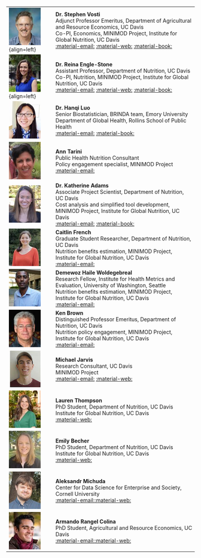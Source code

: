 
|                                             |                       |
|---------------------------------------------|-----------------------|
|![](../pictures/vosti_steve.jpg){align=left} | **Dr. Stephen Vosti** <br> Adjunct Professor Emeritus, Department of Agricultural and Resource Economics, UC Davis <br>   Co-PI, Economics, MINIMOD Project, Institute for Global Nutrition, UC Davis <br> [:material-email:](mailto:vosti@primal.ucdavis.edu) [:material-web:](http://are.ucdavis.edu/people/faculty/stephen-vosti/) [:material-book:](https://scholar.google.com/citations?user=5tviTWQAAAAJ&hl=en)|
| ![](../pictures/engle-stone_reina.jpg){align=left} | **Dr. Reina Engle-Stone** <br> Assistant Professor, Department of Nutrition, UC Davis <br> Co-PI, Nutrition, MINIMOD Project, Institute for Global Nutrition, UC Davis <br> [:material-email:](mailto:renglestone@ucdavis.edu) [:material-web:](http://nutrition.ucdavis.edu/people/faculty/englestone_reina.html) [:material-book:](https://scholar.google.com/citations?user=3IdJLu8AAAAJ&amp;hl=en) |
|![](../pictures/luo_haqui.jpg) | **Dr. Hanqi Luo** <br> Senior Biostatistician, BRINDA team, Emory University <br> Department of Global Health, Rollins School of Public Health <br> [:material-email:](mailto:luohanqi@gmail.com) [:material-book:](https://scholar.google.com/citations?user=cVBKMiwAAAAJ&amp;hl=en) | 
| ![](../pictures/tarini_ann.jpg) | **Ann Tarini** <br> Public Health Nutrition Consultant <br>  Policy engagement specialist, MINIMOD Project <br> [:material-email:](mailto:tariniann@gmail.com) |
| ![](../pictures/adams_katie.jpg) | **Dr. Katherine Adams** <br> Associate Project Scientist, Department of Nutrition, UC Davis <br> Cost analysis and simplified tool development, MINIMOD Project, Institute for Global Nutrition, UC Davis <br> [:material-email:](mailto:kpittenger@ucdavis.edu) [:material-book:](https://scholar.google.com/citations?user=_j3Yh-YAAAAJ&hl=en) | 
![](../pictures/french_caitlin.jpg) | **Caitlin French** <br> Graduate Student Researcher, Department of Nutrition, UC Davis <br> Nutrition benefits estimation, MINIMOD Project, Institute for Global Nutrition, UC Davis <br> [:material-email:](mailto:cdfrench@ucdavis.edu) | 
|![](../pictures/woldegebreal_demewoz.jpg) | **Demewoz Haile Woldegebreal** <br> Research Fellow, Institute for Health Metrics and Evaluation, University of Washington, Seattle <br>  Nutrition benefits estimation, MINIMOD Project, Institute for Global Nutrition, UC Davis <br> [:material-email:](mailto:dewolde@ucdavis.edu) | 
|![](../pictures/brown_kenneth.jpg) | **Ken Brown** <br> Distinguished Professor Emeritus, Department of Nutrition, UC Davis <br>  Nutrition policy engagement, MINIMOD Project, Institute for Global Nutrition, UC Davis <br> [:material-email:](mailto:Ken.Brown@gatesfoundation.org)
|![](../pictures/michael_jarvis.jpeg) | **Michael Jarvis** <br> Research Consultant, UC Davis <br> MINIMOD Project <br> [:material-email:](mailto:mjarvis@ucdavis.edu) [:material-web:](www.linkedin.com/in/jarvis-michael) |
| ![](../pictures/Lauren_Thompson.jpeg) | **Lauren Thompson** <br> PhD Student, Department of Nutrition, UC Davis <br> Institute for Global Nutrition, UC Davis <br> [:material-web:](https://www.linkedin.com/in/lauren-thompson330) |
| ![](../pictures/Emily_Becher.jpeg) | **Emily Becher** <br> PhD Student, Department of Nutrition, UC Davis <br> Institute for Global Nutrition, UC Davis <br> [:material-web:](https://www.linkedin.com/in/emily-becher-a50542115) |
| ![](../pictures/aleksandr_michuda.jpeg) | **Aleksandr Michuda** <br> Center for Data Science for Enterprise and Society, Cornell University <br> [:material-email:](mailto:amichuda@ucdavis.edu)[:material-web:](https://amichuda.github.io/) |
| ![](../pictures/armando_headshot.jpg) | **Armando Rangel Colina** <br> PhD Student, Agricultural and Resource Economics, UC Davis <br> [:material-email:](mailto:arangel@ucdavis.edu)[:material-web:](https://www.linkedin.com/in/armando-rangel-colina-0a3595125) |